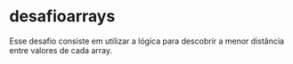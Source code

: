 # desafioarrays
Esse desafio consiste em utilizar a lógica para descobrir a menor distância entre valores de cada array.
